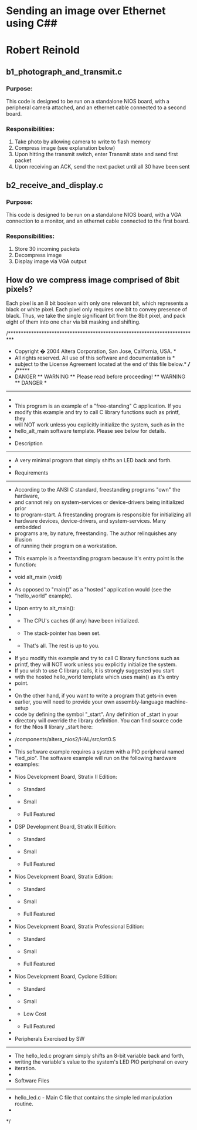 # Sending an image over Ethernet using C##
# Robert Reinold
## b1_photograph_and_transmit.c

### Purpose:
This code is designed to be run on a standalone NIOS board, with a peripheral camera attached, and an ethernet cable connected to a second board.

### Responsibilities:
1) Take photo by allowing camera to write to flash memory
2) Compress image (see explanation below)
3) Upon hitting the transmit switch, enter Transmit state and send first packet
4) Upon receiving an ACK, send the next packet until all 30 have been sent

## b2_receive_and_display.c

### Purpose:
This code is designed to be run on a standalone NIOS board, with a VGA connection to a monitor, and an ethernet cable connected to the first board.

### Responsibilities:
1) Store 30 incoming packets
2) Decompress image
3) Display image via VGA output

## How do we compress image comprised of 8bit pixels?
Each pixel is an 8 bit boolean with only one relevant bit, which represents a black or white pixel. Each pixel only requires one bit to convey presence of black. Thus, we take the single significant bit from the 8bit pixel, and pack eight of them into one char via bit masking and shifting.


 
/**************************************************************************
 * Copyright � 2004 Altera Corporation, San Jose, California, USA.        *
 * All rights reserved. All use of this software and documentation is     *
 * subject to the License Agreement located at the end of this file below.*
 *************************************************************************/
/******************************************************************************
 *  DANGER ** WARNING ** Please read before proceeding! ** WARNING ** DANGER  *           
 ******************************************************************************
 *
 * This program is an example of a "free-standing" C application.  If you 
 * modify this example and try to call C library functions such as printf, they 
 * will NOT work unless you explicitly initialize the system, such as in the
 * hello_alt_main software template.  Please see below for details.
 *
 * Description
 * ************* 
 * A very minimal program that simply shifts an LED back and forth.
 * 
 * Requirements
 * **************
 * According to the ANSI C standard, freestanding programs "own" the hardware, 
 * and cannot rely on system-services or device-drivers being initialized prior
 * to program-start. A freestanding program is responsible for initializing all
 * hardware devices, device-drivers, and system-services. Many embedded 
 * programs are, by nature, freestanding. The author relinquishes any illusion 
 * of running their program on a workstation.
 * 
 * This example is a freestanding program because it's entry point is the 
 * function:
 * 
 *    void alt_main (void)
 * 
 * As opposed to "main()" as a "hosted" application would (see the 
 * "hello_world" example). 
 * 
 * Upon entry to alt_main():
 * - The CPU's caches (if any) have been initialized.
 * - The stack-pointer has been set.
 * - That's all. The rest is up to you.
 * 
 * If you modify this example and try to call C library functions such as 
 * printf, they will NOT  work unless you explicitly initialize the system.
 * If you wish to use C library calls, it is strongly suggested you start 
 * with the hosted hello_world template which uses main() as it's entry 
 * point.
 * 
 * On the other hand, if you want to write a program that gets-in even 
 * earlier, you will need to provide your own assembly-language machine-setup 
 * code by defining the symbol "_start". Any definition of _start in your 
 * directory will override the library definition. You can find source code 
 * for the Nios II library _start here:
 * 
 *   <NiosII-Kit-Install-Dir>/components/altera_nios2/HAL/src/crt0.S
 * 
 * This software example requires a system with a PIO peripheral named 
 * "led_pio".  The software example will run on the following hardware 
 * examples:
 * 
 * Nios Development Board, Stratix II Edition:
 * -  Standard
 * -  Small
 * -  Full Featured
 *
 * DSP Development Board, Stratix II Edition:
 * -  Standard
 * -  Small
 * -  Full Featured
 *
 * Nios Development Board, Stratix Edition:
 * -  Standard
 * -  Small
 * -  Full Featured
 * 
 * Nios Development Board, Stratix Professional Edition:
 * -  Standard
 * -  Small
 * -  Full Featured
 *
 * Nios Development Board, Cyclone Edition:
 * -  Standard
 * -  Small
 * -  Low Cost
 * -  Full Featured
 * 
 * Peripherals Exercised by SW
 * *****************************
 * The hello_led.c program simply shifts an 8-bit variable back and forth, 
 * writing the variable's value to the system's LED PIO peripheral on every 
 * iteration.
 * 
 * Software Files
 * ****************
 * hello_led.c - Main C file that contains the simple led manipulation routine.
 * 
 */
